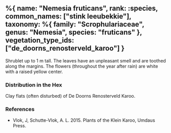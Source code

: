 %{
    name: "Nemesia fruticans",
    rank: :species,
    common_names: ["stink leeubekkie"],
    taxonomy: %{
        family: "Scrophulariaceae",
        genus: "Nemesia",
        species: "fruticans"
    },
    vegetation_type_ids: ["de_doorns_renosterveld_karoo"]
}
---

Shrublet up to 1 m tall. The leaves have an unpleasant smell and are toothed along the margins. The flowers (throughout the year after rain) are white with a raised yellow center.

<!-- read more -->

### Distribution in the Hex

Clay flats (often disturbed) of De Doorns Renosterveld Karoo.

### References

* Vlok, J, Schutte-Vlok, A. L. 2015. Plants of the Klein Karoo, Umdaus Press.